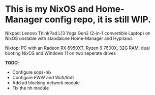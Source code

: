 # This is my NixOS and Home-Manager config repo, it is still WIP.

Nixpad: Lenovo ThinkPad L13 Yoga Gen2 (2-in-1 convertible Laptop) on NixOS unstable with standalone Home-Manager and Hyprland.

Nixtop: PC with an Radeon RX 6950XT, Ryzen 6 7600X, 32G RAM, dual booting NixOS and Windows 11 on two seperate drives

**TODO**:
- Configure sops-nix
- Configure EWW and Wofi/Rofi
- Add ad blocking network module
- Fix the nh module
